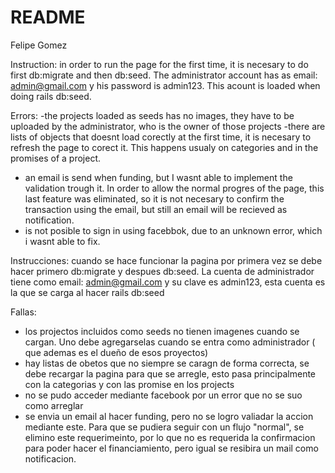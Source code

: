 # README


Felipe Gomez

Instruction: in order to run the page for the first time, it is necesary to do first db:migrate and then db:seed.
The administrator account  has as email: admin@gmail.com y his password is admin123. This acount is loaded when doing rails db:seed.

Errors:
-the projects loaded as seeds has no images, they have to be uploaded by the administrator, who is the owner of those projects
-there are lists of objects that doesnt load corectly at the first time, it is necesary to refresh the page to corect it. This happens usualy on categories and in the promises of a project.
- an email is send when funding, but I wasnt able to implement the validation trough it. In order to allow the normal progres of the page, this last feature was eliminated, so it is not necesary to confirm the transaction using the email, but still an email will be recieved as notification.
- is not posible to sign in using facebbok, due to an unknown error, which i wasnt able to fix.


Instrucciones: cuando se hace funcionar la pagina por primera vez se debe hacer primero db:migrate y despues db:seed.
La cuenta de administrador tiene como email: admin@gmail.com y su clave es admin123, esta cuenta es la que se carga al hacer rails db:seed

Fallas:
- los projectos incluidos como seeds no tienen imagenes cuando se cargan. Uno debe agregarselas
cuando se entra como administrador ( que ademas es el dueño de esos proyectos)
-  hay listas de obetos que no siempre se caragn de forma correcta, se debe recargar la pagina para que se arregle, esto pasa principalmente con la categorias y con las promise en los projects
- no se pudo acceder mediante facebook por un error que no se suo como arreglar
- se envia un email al hacer funding, pero no se logro valiadar la accion mediante este. Para que se pudiera seguir con un flujo "normal", se elimino este requerimeinto, por lo que no es requerida la confirmacion para poder hacer el financiamiento, pero igual se resibira un mail como notificacion.





